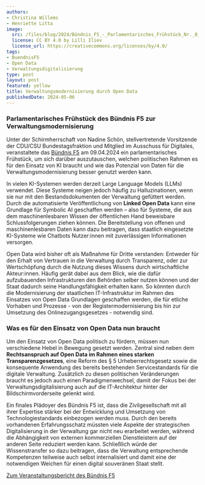 ```yaml
---
authors:
- Christina Willems
- Henriette Litta
image:
  src: /files/blog/2024/Bündnis_F5_-_Parlamentarisches_Frühstück_Nr._8_Verwaltungsdigitalisierung_2.jpg
  license: CC BY 4.0 by Lilli Iliev
  license_url: https://creativecommons.org/licenses/by/4.0/
tags:
- BuendnisF5
- Open Data
- Verwaltungsdigitalisierung
type: post
layout: post
featured: yellow
title: Verwaltungsmodernisierung durch Open Data
publishedDate: 2024-05-06
---
```


### Parlamentarisches Frühstück des Bündnis F5 zur Verwaltungsmodernisierung ### 

Unter der Schirmherrschaft von Nadine Schön, stellvertretende Vorsitzende der CDU/CSU Bundestagsfraktion und Mitglied im Ausschuss für Digitales, veranstaltete das [Bündnis F5](www.bündnis-f5.de) am 09.04.2024 ein parlamentarisches Frühstück, um sich darüber auszutauschen, welchen politischen Rahmen es für den Einsatz von KI braucht und wie das Potenzial von Daten für die Verwaltungsmodernisierung besser genutzt werden kann.

In vielen KI-Systemen werden derzeit Large Language Models (LLMs) verwendet. Diese Systeme neigen jedoch häufig zu Halluzinationen, wenn sie nur mit den Bestandsdokumenten der Verwaltung gefüttert werden. Durch die automatisierte Veröffentlichung von **Linked Open Data** kann eine Grundlage für Symbolic AI geschaffen werden – also für Systeme, die aus dem maschinenlesbaren Wissen der öffentlichen Hand beweisbare Schlussfolgerungen ziehen können. Die Bereitstellung von offenen und maschinenlesbaren Daten kann dazu beitragen, dass staatlich eingesetzte KI-Systeme wie Chatbots Nutzer:innen mit zuverlässigen Informationen versorgen.

Open Data wird bisher oft als Maßnahme für Dritte verstanden: Entweder für den Erhalt von Vertrauen in die Verwaltung durch Transparenz, oder zur Wertschöpfung durch die Nutzung dieses Wissens durch wirtschaftliche Akteur:innen. Häufig gerät dabei aus dem Blick, wie die dafür aufzubauenden Infrastrukturen den Behörden selber nutzen können und der Staat dadurch seine Handlungsfähigkeit erhalten kann. So könnten durch die Modernisierung der staatlichen IT-Infrastruktur im Rahmen des Einsatzes von Open Data Grundlagen geschaffen werden, die für etliche Vorhaben und Prozesse - von der Registermodernisierung bis hin zur Umsetzung des Onlinezugangsgesetzes - notwendig sind.

### Was es für den Einsatz von Open Data nun braucht ###

Um den Einsatz von Open Data politisch zu fördern, müssen nun verschiedene Hebel in Bewegung gesetzt werden. Zentral sind neben dem **Rechtsanspruch auf Open Data im Rahmen eines starken Transparenzgesetzes**, eine Reform des § 5 Urheberrechtsgesetz sowie die konsequente Anwendung des bereits bestehenden Servicestandards für die digitale Verwaltung. Zusätzlich zu diesen politischen Veränderungen braucht es jedoch auch einen Paradigmenwechsel, damit der Fokus bei der Verwaltungsdigitalisierung auch auf die IT-Architektur hinter der Bildschirmvorderseite gelenkt wird.

Ein finales Plädoyer des Bündnis F5 ist, dass die Zivilgesellschaft mit all ihrer Expertise stärker bei der Entwicklung und Umsetzung von Technologiestandards einbezogen werden muss. Durch den bereits vorhandenen Erfahrungsschatz müssten viele Aspekte der strategischen Digitalisierung in der Verwaltung gar nicht neu erarbeitet werden, während die Abhängigkeit von externen kommerziellen Dienstleistern auf der anderen Seite reduziert werden kann. Schließlich würde der Wissenstransfer so dazu beitragen, dass die Verwaltung entsprechende Kompetenzen teilweise auch selbst internalisiert und damit eine der notwendigen Weichen für einen digital souveränen Staat stellt.

[Zum Veranstaltungsbericht des Bündnis F5](https://buendnis-f5.de/publikationen/2024-04-22-vwm-fruehstueck-bericht)